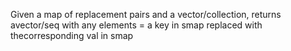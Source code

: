 Given a map of replacement pairs and a vector/collection, returns avector/seq with any elements = a key in smap replaced with thecorresponding val in smap